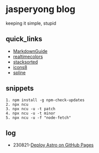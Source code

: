 # jasperyong blog
keeping it simple, stupid

## quick_links
- [MarkdownGuide](https://www.markdownguide.org/basic-syntax/)
- [realtimecolors](https://realtimecolors.com/)
- [stacksorted](https://stacksorted.com/buttons)
- [icons8](https://icons8.com/)
- [spline](https://spline.design/)

## snippets
```
1. npm install -g npm-check-updates
2. npx ncu
3. npx ncu -u -t patch
4. npx ncu -u -t minor
5. npx ncu -u -f "node-fetch"
```

## log
- 230821-[Deploy Astro on GitHub Pages](https://docs.astro.build/en/guides/deploy/github/)